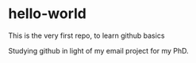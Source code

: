 # hello-world
This is the very first repo, to learn github basics

Studying github in light of my email project for my PhD. 
